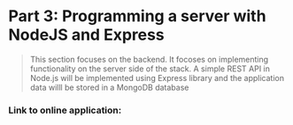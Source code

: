# Part 3: Programming a server with NodeJS and Express

> This section focuses on the backend. It focoses on implementing functionality on the server side of the stack. A simple REST API in Node.js will be implemented using Express library and the application data willl be stored in a MongoDB database

### Link to online application:
